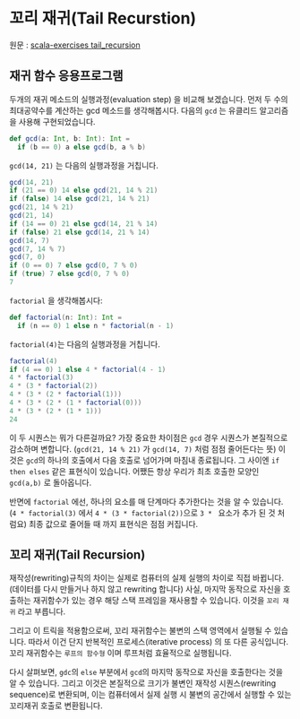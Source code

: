 # 꼬리 재귀(Tail Recurstion)
원문 : [scala-exercises tail_recursion](https://www.scala-exercises.org/scala_tutorial/tail_recursion)
## 재귀 함수 응용프로그램
두개의 재귀 메소드의 실행과정(evaluation step) 을 비교해 보겠습니다.
먼저 두 수의 최대공약수를 계산하는 gcd 메소드를 생각해봅시다.
다음의 `gcd` 는 유클리드 알고리즘을 사용해 구현되었습니다.
```scala
def gcd(a: Int, b: Int): Int =
  if (b == 0) a else gcd(b, a % b)
```
`gcd(14, 21)` 는 다음의 실행과정을 거칩니다.
```scala
gcd(14, 21)
if (21 == 0) 14 else gcd(21, 14 % 21)
if (false) 14 else gcd(21, 14 % 21)
gcd(21, 14 % 21)
gcd(21, 14)
if (14 == 0) 21 else gcd(14, 21 % 14)
if (false) 21 else gcd(14, 21 % 14)
gcd(14, 7)
gcd(7, 14 % 7)
gcd(7, 0)
if (0 == 0) 7 else gcd(0, 7 % 0)
if (true) 7 else gcd(0, 7 % 0)
7
```
`factorial` 을 생각해봅시다:
```scala
def factorial(n: Int): Int =
  if (n == 0) 1 else n * factorial(n - 1)
```
`factorial(4)`는 다음의 실행과정을 거칩니다.
```scala
factorial(4)
if (4 == 0) 1 else 4 * factorial(4 - 1)
4 * factorial(3)
4 * (3 * factorial(2))
4 * (3 * (2 * factorial(1)))
4 * (3 * (2 * (1 * factorial(0)))
4 * (3 * (2 * (1 * 1)))
24
```
이 두 시퀀스는 뭐가 다른걸까요?
가장 중요한 차이점은 `gcd` 경우 시퀀스가 본질적으로 감소하며 변합니다.
(`gcd(21, 14 % 21)` 가 `gcd(14, 7)` 처럼 점점 줄어든다는 뜻)
이것은 `gcd`의 하나의 호출에서 다음 호출로 넘어가며 마침내 종료됩니다. 
그 사이엔 `if then elses` 같은 표현식이 있습니다. 어쨌든 항상 우리가 최초 호출한 모양인 `gcd(a,b)` 로 돌아옵니다.

반면에 `factorial` 에선, 하나의 요소를 매 단계마다 추가한다는 것을 알 수 있습니다. 
(`4 * factorial(3)` 에서 `4 * (3 * factorial(2))`으로 `3 * ` 요소가 추가 된 것 처럼요)
최종 값으로 줄어들 때 까지 표현식은 점점 커집니다.

## 꼬리 재귀(Tail Recursion)
재작성(rewriting)규칙의 차이는 실제로 컴퓨터의 실제 실행의 차이로 직접 바뀝니다.(데이터를 다시 만들거나 하지 않고 rewriting 합니다)
사실, 마지막 동작으로 자신을 호출하는 재귀함수가 있는 경우 해당 스택 프레임을 재사용할 수 있습니다. 이것을 `꼬리 재귀` 라고 부릅니다.

그리고 이 트릭을 적용함으로써, 꼬리 재귀함수는 불변의 스택 영역에서 실행될 수 있습니다. 따라서 이건 단지 반복적인 프로세스(iterative process) 의 또 다른 공식입니다.
꼬리 재귀함수는 `루프의 함수형` 이며 루프처럼 효율적으로 실행됩니다.

다시 살펴보면, `gdc`의 `else` 부분에서 `gcd`의 마지막 동작으로 자신을 호출한다는 것을 알 수 있습니다. 그리고 이것은 본질적으로 크기가 불변인 재작성 시퀀스(rewriting sequence)로 변환되며,
이는 컴퓨터에서 실제 실행 시 불변의 공간에서 실행할 수 있는 꼬리재귀 호출로 변환됩니다. 






